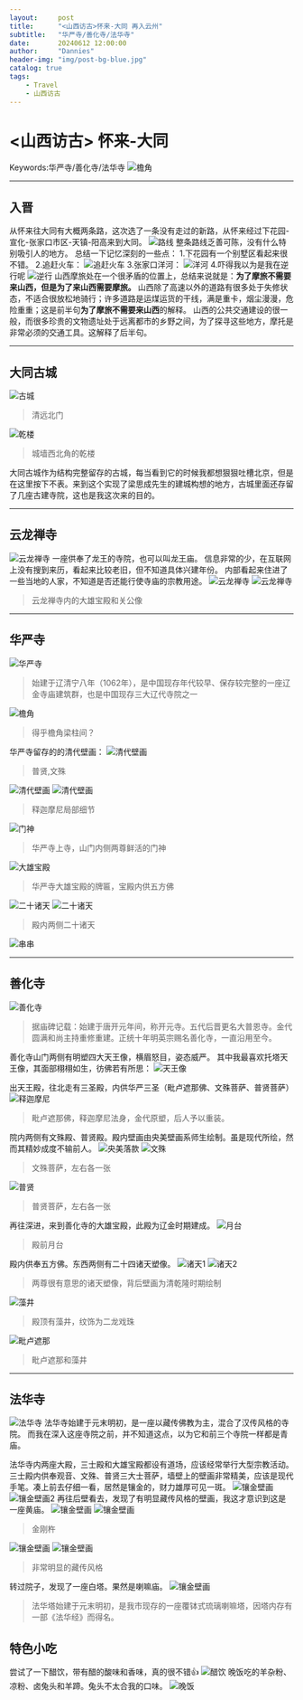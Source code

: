 ```yaml
---
layout:     post
title:      "<山西访古>怀来-大同 再入云州"
subtitle:   "华严寺/善化寺/法华寺"
date:       20240612 12:00:00
author:     "Dannies"
header-img: "img/post-bg-blue.jpg"
catalog: true
tags:
    - Travel
    - 山西访古
---
```


# <山西访古> 怀来-大同
Keywords:华严寺/善化寺/法华寺
![檐角](/pic/20240612/20240612output/DSC_0162.jpg)
***
## 入晋
从怀来往大同有大概两条路，这次选了一条没有走过的新路，从怀来经过下花园-宣化-张家口市区-天镇-阳高来到大同。
![路线](/pic/20240612/20240612output/Snipaste_2024-06-12_22-00-33.png)
整条路线乏善可陈，没有什么特别吸引人的地方。
总结一下记忆深刻的一些点：
1.下花园有一个别墅区看起来很不错。
2.追赶火车：
![追赶火车](/pic/20240612/20240612output/DJI_0993.gif)
3.张家口洋河：
![洋河](/pic/20240612/20240612output/DSC_0060.jpg)
4.吓得我以为是我在逆行呢
![逆行](/pic/20240612/20240612output/DJI_0001.gif)
山西摩旅处在一个很矛盾的位置上，总结来说就是：**为了摩旅不需要来山西，但是为了来山西需要摩旅。**
山西除了高速以外的道路有很多处于失修状态，不适合很放松地骑行；许多道路是运煤运货的干线，满是重卡，烟尘漫漫，危险重重；这是前半句**为了摩旅不需要来山西**的解释。
山西的公共交通建设的很一般，而很多珍贵的文物遗址处于远离都市的乡野之间，为了探寻这些地方，摩托是非常必须的交通工具。这解释了后半句。
***
## 大同古城
![古城](/pic/20240612/20240612output/DJI_0003.gif)
>清远北门

![乾楼](/pic/20240612/20240612output/DSC_0083.jpg)
>城墙西北角的乾楼

大同古城作为结构完整留存的古城，每当看到它的时候我都想狠狠吐槽北京，但是在这里按下不表。来到这个实现了梁思成先生的建城构想的地方，古城里面还存留了几座古建寺院，这也是我这次来的目的。
***
## 云龙禅寺
![云龙禅寺](/pic/20240612/20240612output/DSC_0065.jpg)
一座供奉了龙王的寺院，也可以叫龙王庙。
信息非常的少，在互联网上没有搜到来历，看起来比较老旧，但不知道具体兴建年份。
内部看起来住进了一些当地的人家，不知道是否还能行使寺庙的宗教用途。
![云龙禅寺](/pic/20240612/20240612output/DSC_0068.jpg)
![云龙禅寺](/pic/20240612/20240612output/DSC_0069.jpg)
>云龙禅寺内的大雄宝殿和关公像

***
## 华严寺
![华严寺](/pic/20240612/20240612output/DSC_0125.jpg)
>始建于辽清宁八年（1062年），是中国现存年代较早、保存较完整的一座辽金寺庙建筑群，也是中国现存三大辽代寺院之一

![檐角](/pic/20240612/20240612output/DSC_0089.jpg)
>得乎檐角梁柱间？

华严寺留存的的清代壁画：
![清代壁画](/pic/20240612/20240612output/DSC_0093.png)
>普贤,文殊

![清代壁画](/pic/20240612/20240612output/DSC_0095.jpg)
![清代壁画](/pic/20240612/20240612output/DSC_0096.jpg)
>释迦摩尼局部细节

![门神](/pic/20240612/20240612output/DSC_0104.png)
>华严寺上寺，山门内侧两尊鲜活的门神

![大雄宝殿](/pic/20240612/20240612output/DSC_0111.jpg)
>华严寺大雄宝殿的牌匾，宝殿内供五方佛

![二十诸天](/pic/20240612/20240612output/DSC_0114.jpg)
![二十诸天](/pic/20240612/20240612output/DSC_0116.jpg)
>殿内两侧二十诸天

![串串](/pic/20240612/20240612output/DSC_0120.jpg)




***
## 善化寺
![善化寺](/pic/20240612/20240612output/DSC_0127.jpg)
>据庙碑记载：始建于唐开元年间，称开元寺。五代后晋更名大普恩寺。金代圆满和尚主持重修重建。正统十年明英宗赐名善化寺，一直沿用至今。

善化寺山门两侧有明塑四大天王像，横眉怒目，姿态威严。
其中我最喜欢托塔天王像，其面部栩栩如生，彷佛若有所思：
![天王像](/pic/20240612/20240612output/DSC_0131.jpg)

出天王殿，往北走有三圣殿，内供华严三圣（毗卢遮那佛、文殊菩萨、普贤菩萨）
![释迦摩尼](/pic/20240612/20240612output/DSC_0146.jpg)
>毗卢遮那佛，释迦摩尼法身，金代原塑，后人予以重装。

院内两侧有文殊殿、普贤殿。殿内壁画由央美壁画系师生绘制。虽是现代所绘，然而其精妙成度不输前人。
![央美落款](/pic/20240612/20240612output/DSC_0147.jpg)
![文殊](/pic/20240612/20240612output/DSC_0148.png)
>文殊菩萨，左右各一张

![普贤](/pic/20240612/20240612output/DSC_0187.png)
>普贤菩萨，左右各一张

再往深进，来到善化寺的大雄宝殿，此殿为辽金时期建成。
![月台](/pic/20240612/20240612output/DSC_0160.jpg)
>殿前月台

殿内供奉五方佛。东西两侧有二十四诸天塑像。
![诸天1](/pic/20240612/20240612output/DSC_0175.jpg)
![诸天2](/pic/20240612/20240612output/DSC_0182.jpg)
>两尊很有意思的诸天塑像，背后壁画为清乾隆时期绘制

![藻井](/pic/20240612/20240612output/DSC_0179.jpg)
>殿顶有藻井，纹饰为二龙戏珠

![毗卢遮那](/pic/20240612/20240612output/DSC_0184.jpg)
>毗卢遮那和藻井

***
## 法华寺
![法华寺](/pic/20240612/20240612output/DSC_0202.jpg)
法华寺始建于元末明初，是一座以藏传佛教为主，混合了汉传风格的寺院。
而我在深入这座寺院之前，并不知道这点，以为它和前三个寺院一样都是青庙。

法华寺内两座大殿，三士殿和大雄宝殿都设有道场，应该经常举行大型宗教活动。
三士殿内供奉观音、文殊、普贤三大士菩萨，墙壁上的壁画非常精美，应该是现代手笔。凑上前去仔细一看，居然是镶金的，财力雄厚可见一斑。
![镶金壁画](/pic/20240612/20240612output/DSC_0207.jpg)
![镶金壁画2](/pic/20240612/20240612output/DSC_0208.jpg)
再往后壁看去，发现了有明显藏传风格的壁画，我这才意识到这是一座黄庙。
![镶金壁画](/pic/20240612/20240612output/DSC_0213.png)
![镶金壁画](/pic/20240612/20240612output/DSC_0215.jpg)
>金刚杵

![镶金壁画](/pic/20240612/20240612output/DSC_0217.png)
![镶金壁画](/pic/20240612/20240612output/DSC_0219.jpg)
>非常明显的藏传风格

转过院子，发现了一座白塔。果然是喇嘛庙。
![镶金壁画](/pic/20240612/20240612output/DSC_0222.jpg)
>法华塔始建于元末明初，是我市现存的一座覆钵式琉璃喇嘛塔，因塔内存有一部《法华经》而得名。

## 特色小吃
尝试了一下醋饮，带有醋的酸味和香味，真的很不错👍
![醋饮](/pic/20240612/20240612output/微信图片_20240612234006.jpg)
晚饭吃的羊杂粉、凉粉、卤兔头和羊蹄。兔头不太合我的口味。
![晚饭](/pic/20240612/20240612output/微信图片_20240612234008.jpg)


